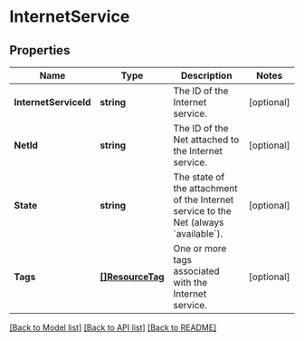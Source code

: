 # InternetService

## Properties

Name | Type | Description | Notes
------------ | ------------- | ------------- | -------------
**InternetServiceId** | **string** | The ID of the Internet service. | [optional] 
**NetId** | **string** | The ID of the Net attached to the Internet service. | [optional] 
**State** | **string** | The state of the attachment of the Internet service to the Net (always &#x60;available&#x60;). | [optional] 
**Tags** | [**[]ResourceTag**](ResourceTag.md) | One or more tags associated with the Internet service. | [optional] 

[[Back to Model list]](../README.md#documentation-for-models) [[Back to API list]](../README.md#documentation-for-api-endpoints) [[Back to README]](../README.md)



